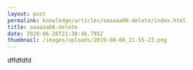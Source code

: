 ```yaml
---
layout: post
permalink: knowledge/articles/aaaaaa06-delete/index.html
title: aaaaaa06-delete
date: 2020-06-26T21:38:46.795Z
thumbnail: /images/uploads/2019-08-08_21-55-23.png
---
```

dffdfdfd